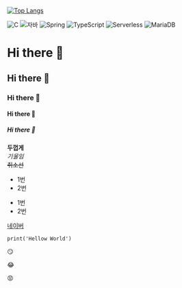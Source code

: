 [![Top Langs](https://github-readme-stats.vercel.app/api/top-langs/?username=tanya-bang)](https://github.com/tanya-bang/github-readme-stats)

![C](https://img.shields.io/badge/-C-123456?style=flat-square&logo=C&logoColor=black)
![자바](https://img.shields.io/badge/-자바-007396?style=flat&logo=Java&logoColor=ffffff)
![Spring](https://img.shields.io/badge/-Spring-6DB33F?style=for-the-badge&logo=Spring&logoColor=white)
![TypeScript](https://img.shields.io/badge/-TypeScript-3178C6?style=flat-square&logo=TypeScript&logoColor=white)
![Serverless](https://img.shields.io/badge/-Serverless-FD5750?style=flat-square&logo=Serverless&logoColor=magenta)
![MariaDB](https://img.shields.io/badge/-MariaDB-1F305F?style=flat-square&logo=mariadb&logoColor=white)

# Hi there 👋
## Hi there 👋
### Hi there 👋
#### Hi there 👋
##### Hi there 👋

**두껍게** <br>
*기울임* <br>
~~취소선~~ <br>

* 1번
* 2번
- 1번
- 2번
  
[네이버](naver.com)

```
print('Hellow World')
```

😏

😂

😡


